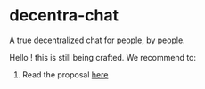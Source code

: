# decentra-chat
A true decentralized chat for people, by people.

Hello ! this is still being crafted. We recommend to:

1. Read the proposal [here](PAPER.md)
